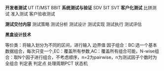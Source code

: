 **开发者测试**
UT
IT/MST
BBIT
**系统测试与验证**
SDV
SIT
SVT
**客户化测试**
比拼测试
准入测试
客户验收测试

**测试交付内容**
测试策略
测试分析
测试设计
测试实现
测试执行
测试评估

**黑盒设计技术**

等价类：将输入划分为不同的区间，进行输入
边界值
因子组合：BC:选一个基本数据组合，每次只变一个,EC：覆盖所有参数,AC：覆盖所有组合可能，N-wise组合：取N个因子进行组合，不考虑顺序，n=2为pairwise，n为测试因子个数时为全组合
判定表
判定点
处理周期PCT
状态机
